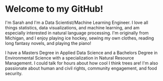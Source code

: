 # Welcome to my GitHub!
I'm Sarah and I'm a Data Scientist/Machine Learning Engineer. I love all things statistics, data visualizations, and machine learning, and am especially interested in natural language processing. I'm originally from Michigan, and I enjoy playing ice hockey, sewing my own clothes, reading long fantasy novels, and playing the piano!

I have a Masters Degree in Applied Data Science and a Bachelors Degree in Environmental Science with a specialization in Natural Resource Management. I could talk for hours about how cool I think trees are! I'm also passionate about human and civil rights, community engagement, and food security.

